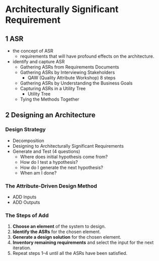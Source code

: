 # Architecturally Significant Requirement

## 1 ASR

- the concept of ASR
  - requirements that will have profound effects on the architecture.
- identify and capture ASR
  - Gathering ASRs from Requirements Documents
  - Gathering ASRs by Interviewing Stakeholders
    - QAW (Quality Attribute Workshop) 8 steps
  - Gathering ASRs by Understanding the Business Goals
  - Capturing ASRs in a Utility Tree
    - Utility Tree
  - Tying the Methods Together

## 2 Designing an Architecture

### Design Strategy

- Decomposition
- Designing to Architecturally Significant Requirements
- Generate and Test (4 questions)
  - Where does initial hypothesis come from?
  - How do I test a hypothesis?
  - How do I generate the next hypothesis?
  - When am I done?

### The Attribute-Driven Design Method

- ADD Inputs
- ADD Outputs

### The Steps of Add

1. **Choose an element** of the system to design.
2. **Identify the ASRs** for the chosen element.
3. **Generate a design solution** for the chosen element.
4. **Inventory remaining requirements** and select the input for the next iteration.
5. Repeat steps 1–4 until all the ASRs have been satisfied.
